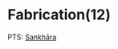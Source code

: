 # Fabrication(12)

PTS: [Sankhāra](https://dsalsrv04.uchicago.edu/cgi-bin/app/pali_query.py?qs=Sankh%C4%81ra&searchhws=yes)
